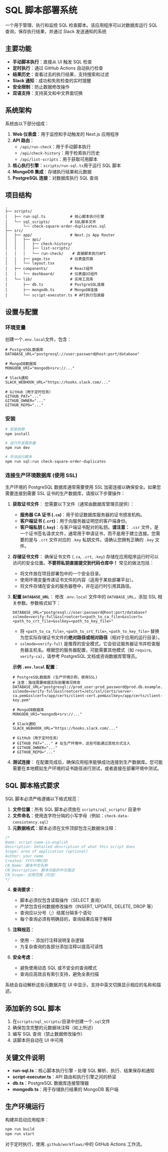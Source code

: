 # SQL 脚本部署系统

一个用于管理、执行和监控 SQL 检查脚本。该应用程序可以对数据库运行 SQL 查询，保存执行结果，并通过 Slack 发送通知的系统

## 主要功能

- **手动脚本执行**：直接从 UI 触发 SQL 检查
- **定时执行**：通过 GitHub Actions 自动执行检查
- **结果历史**：查看过去的执行结果，支持搜索和过滤
- **Slack 通知**：成功和失败检查的实时提醒
- **安全限制**：防止数据修改操作
- **双语支持**：支持英文和中文界面切换

## 系统架构

系统由以下部分组成：

1. **Web 仪表盘**：用于监控和手动触发的 Next.js 应用程序
2. **API 路由**：
   - `/api/run-check`：用于手动脚本执行
   - `/api/check-history`：用于检索执行历史
   - `/api/list-scripts`：用于获取可用脚本
3. **核心执行引擎**：`scripts/run-sql.ts`用于运行 SQL 脚本
4. **MongoDB 集成**：存储执行结果和元数据
5. **PostgreSQL 连接**：对数据库执行 SQL 查询

## 项目结构

```
.
├── scripts/
│   ├── run-sql.ts           # 核心脚本执行引擎
│   └── sql_scripts/         # SQL脚本文件
│       └── check-square-order-duplicates.sql
├── src/
│   ├── app/                 # Next.js App Router
│   │   ├── api/
│   │   │   ├── check-history/
│   │   │   ├── list-scripts/
│   │   │   └── run-check/    # 直接脚本执行API
│   │   ├── page.tsx         # 仪表盘页面
│   │   └── layout.tsx
│   ├── components/          # React组件
│   │   └── dashboard/       # 仪表盘UI组件
│   └── lib/                 # 实用工具库
│       ├── db.ts            # PostgreSQL连接
│       ├── mongodb.ts       # MongoDB连接
│       └── script-executor.ts # API执行包装器
```

## 设置与配置

### 环境变量

创建一个`.env.local`文件，包含：

```
# PostgreSQL数据库
DATABASE_URL="postgresql://user:password@host:port/database"

# MongoDB数据库
MONGODB_URI="mongodb+srv://..."

# Slack通知
SLACK_WEBHOOK_URL="https://hooks.slack.com/..."

# GitHub（用于定时任务）
GITHUB_PAT="..."
GITHUB_OWNER="..."
GITHUB_REPO="..."
```

### 安装

```bash
# 安装依赖
npm install

# 运行开发服务器
npm run dev

# 手动运行脚本
npm run sql:run check-square-order-duplicates
```

### 连接生产环境数据库 (使用 SSL)

生产环境的 PostgreSQL 数据库通常需要使用 SSL 加密连接以确保安全。如果您需要连接到需要 SSL 证书的生产数据库，请按以下步骤操作：

1.  **获取证书文件**：
    您需要以下文件（通常由数据库管理员提供）：

    - **服务器 CA 证书 (`.ca`)**：用于验证数据库服务器的证书颁发机构。
    - **客户端证书 (`.crt`)**：用于向服务器证明您的客户端身份。
    - **客户端私钥 (`.key`)**：与客户端证书配对的私钥。**请注意：**  `.csr` 文件，是一个证书签名请求文件，通常用于申请证书，而不是用于建立连接。您需要的是与 `.crt` 文件对应的 `.key` 私钥文件。请确认您拥有正确的 `.key` 文件。

2.  **存储证书文件**：
    确保证书文件 (`.ca`, `.crt`, `.key`) 存储在应用程序运行时可以访问的安全位置。**不要将私钥直接提交到代码仓库中！** 常见的做法包括：

    - 将文件放在项目部署包中的一个安全目录。
    - 使用环境变量传递证书文件的内容（适用于某些部署平台）。
    - 将文件存储在安全的服务器卷中，并在运行时引用其路径。

3.  **配置 `DATABASE_URL`**：
    修改 `.env.local` 文件中的 `DATABASE_URL`，添加 SSL 相关参数。参数格式如下：

    ```
    DATABASE_URL="postgresql://user:password@host:port/database?sslmode=verify-full&sslrootcert=<path_to_ca_file>&sslcert=<path_to_crt_file>&sslkey=<path_to_key_file>"
    ```

    - 将 `<path_to_ca_file>`, `<path_to_crt_file>`, `<path_to_key_file>` 替换为您实际存储证书文件的**绝对路径或相对路径**（相对于应用的运行目录）。
    - `sslmode=verify-full` 是推荐的安全模式，它会验证服务器证书并检查服务器主机名。根据您的服务器配置，可能需要其他模式（如 `require`, `verify-ca`），请参考 PostgreSQL 文档或咨询数据库管理员。

    **示例 `.env.local` 配置**：

    ```dotenv
    # PostgreSQL数据库 (生产环境示例，使用SSL)
    # 注意：路径需要根据实际部署情况修改
    DATABASE_URL="postgresql://prod_user:prod_password@prod.db.example.com:5432/prod_db?sslmode=verify-full&sslrootcert=/etc/ssl/certs/server-ca.pem&sslcert=/app/certs/client-cert.pem&sslkey=/app/certs/client-key.pem"

    # MongoDB数据库
    MONGODB_URI="mongodb+srv://..."

    # Slack通知
    SLACK_WEBHOOK_URL="https://hooks.slack.com/..."

    # GitHub（用于定时任务）
    # GITHUB_PAT="..." # 在生产环境中，这些可能通过其他方式注入
    # GITHUB_OWNER="..."
    # GITHUB_REPO="..."
    ```

4.  **测试连接**：
    在配置完成后，确保应用程序能够成功连接到生产数据库。您可能需要在本地模拟生产环境的证书路径进行测试，或者直接在部署环境中测试。

## SQL 脚本格式要求

SQL 脚本必须严格遵循以下格式规范：

1. **文件位置**：所有 SQL 脚本必须放在 `scripts/sql_scripts/` 目录中
2. **文件命名**：使用连字符分隔的小写字母（例如：`check-data-consistency.sql`）
3. **元数据格式**：脚本必须在文件顶部包含元数据块注释：

```sql
/*
Name: script-name-in-english
Description: Detailed description of what this script does
Scope: area of application (optional)
Author: your name
Created: YYYY/MM/DD
CN_Name: 脚本中文名称
CN_Description: 脚本功能的中文描述
CN_Scope: 应用范围（可选）
*/
```

4. **查询要求**：

   - 脚本必须仅包含读取操作（SELECT 查询）
   - 严禁包含任何数据修改操作（INSERT, UPDATE, DELETE, DROP 等）
   - 查询应以分号（;）结尾分隔多个语句
   - 每个查询必须有明确目的，查询结果应易于解释

5. **注释规范**：

   - 使用 `--` 添加行注释说明复杂逻辑
   - 为复杂查询的各部分添加注释以提高可读性

6. **安全考虑**：
   - 避免使用动态 SQL 或不安全的查询模式
   - 查询应高效且有索引支持，避免全表扫描

系统会自动解析这些元数据并在 UI 中显示，支持中英文切换显示相应的名称和描述。

## 添加新的 SQL 脚本

1. 在`scripts/sql_scripts/`目录中创建一个`.sql`文件
2. 确保包含完整的元数据块注释（如上所述）
3. 编写 SQL 查询（禁止数据修改操作）
4. 该脚本将自动在 UI 中可用

## 关键文件说明

- **run-sql.ts**：核心脚本执行引擎 - 处理 SQL 解析、执行、结果保存和通知
- **script-executor.ts**：API 路由和执行引擎之间的桥梁
- **db.ts**：PostgreSQL 数据库连接管理器
- **mongodb.ts**：用于存储执行结果的 MongoDB 客户端

## 生产环境运行

构建并启动应用程序：

```bash
npm run build
npm run start
```

对于定时执行，使用`.github/workflows/`中的 GitHub Actions 工作流。
